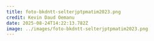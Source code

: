```yaml
---
title: foto-bkdntt-selterjptpmatim2023.png
credit: Kevin Daud Oemanu
date: 2025-08-24T14:22:13.782Z
image: ../images/foto-bkdntt-selterjptpmatim2023.png
---
```


